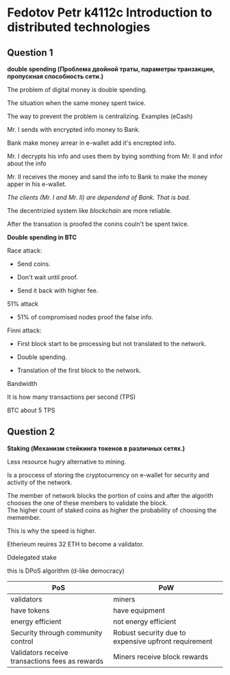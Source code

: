 # Fedotov Petr k4112c Introduction to distributed technologies

## Question 1

**double spending (Проблема двойной траты, параметры транзакции, пропускная способность сети.)**

The problem of digital money is double spending.

The situation when the same money spent twice.

The way to prevent the problem is centralizing. Examples (eCash)

Mr. I sends with encrypted info money to Bank.

Bank make money arrear in e-wallet add it's encrepted info.

Mr. I decrypts his info and uses them by bying somthing from Mr. II and infor about the info

Mr. II receives the money and sand the info to Bank to make the money apper in his e-wallet.


*The clients (Mr. I and Mr. II) are dependend of Bank. That is bad.*


The decentrizied system like *blockchain* are more reliable.

After the transation is proofed the conins couln't be spent twice.


**Double spending in BTC**

Race attack:

- Send coins.

- Don't wait until proof.

- Send it back with higher fee.

51% attack

- 51% of compromised nodes proof the false info.

Finni attack:

- First block start to be processing but not translated to the network.

- Double spending.

- Translation of the first block to the network.

Bandwidth

It is how many transactions per second (TPS)

BTC about 5 TPS

## Question 2

**Staking (Механизм стейкинга токенов в различных сетях.)**

Less resource hugry alternative to mining.

Is a proccess of storing the cryptocurrency on e-wallet for security and activity of the network.

The member of network blocks the portion of coins and after the algorith chooses the one of these members to validate the block.  
The higher count of staked coins as higher the probability of choosing the memember.

This is why the speed is higher.

Etherieum reuires 32 ETH to become a validator.

Ddelegated stake

this is DPoS algorithm (d-like democracy)

|PoS|PoW|
|---|---|
|validators|miners|
|have tokens|have equipment|
|energy efficient|not energy efficient|
|Security through community control|Robust security due to expensive upfront requirement|
|Validators receive transactions fees as rewards|Miners receive block rewards|
